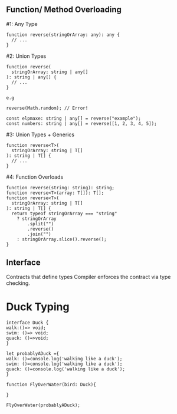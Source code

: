 ## Function/ Method Overloading
#1: Any Type
```
function reverse(stringOrArray: any): any {
  // ...
}

```
#2: Union Types
```
function reverse(
  stringOrArray: string | any[]
): string | any[] {
  // ...
}

e.g

reverse(Math.random); // Error!

const elpmaxe: string | any[] = reverse("example");
const numbers: string | any[] = reverse([1, 2, 3, 4, 5]);

```
#3: Union Types + Generics

```
function reverse<T>(
  stringOrArray: string | T[]
): string | T[] {
  // ...
}

```
#4: Function Overloads
```
function reverse(string: string): string;
function reverse<T>(array: T[]): T[];
function reverse<T>(
  stringOrArray: string | T[]
): string | T[] {
  return typeof stringOrArray === "string"
    ? stringOrArray
        .split("")
        .reverse()
        .join("")
    : stringOrArray.slice().reverse();
}

```

## Interface

Contracts that define types
Compiler enforces the contract via type checking.

# Duck Typing

```
interface Duck {
walk:()=> void;
swim: ()=> void;
quack: ()=>void;
}

let probablyADuck ={
walk: ()=console.log('walking like a duck');
swim: ()=console.log('walking like a duck');
quack: ()=console.log('walking like a duck');
}

function FlyOverWater(bird: Duck){

}

FlyOverWater(probablyADuck);

```
